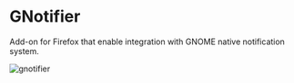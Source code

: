 GNotifier
=========

Add-on for Firefox that enable integration with GNOME native
notification system. 

![gnotifier](https://raw.github.com/mkiol/GNotifier/master/screenshot1.png)
